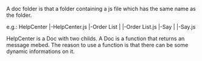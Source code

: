 A doc folder is that a folder containing a js file which has the same name as the folder.

e.g.:
HelpCenter
|-HelpCenter.js
|-Order List
| |-Order List.js
|-Say
| |-Say.js

HelpCenter is a Doc with two childs.
A Doc is a function that returns an message mebed.
The reason to use a function is that there can be some dynamic informations on it.